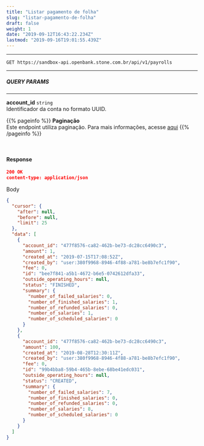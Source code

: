 ```yaml
---
title: "Listar pagamento de folha"
slug: "listar-pagamento-de-folha"
draft: false
weight: 1
date: "2019-09-12T16:43:22.234Z"
lastmod: "2019-09-16T19:01:55.439Z"
---
```

---

```http 
GET https://sandbox-api.openbank.stone.com.br/api/v1/payrolls
```
---

##### **QUERY PARAMS**

---

**account_id**  `string`
<br> Identificador da conta no formato UUID.

{{% pageinfo %}}
**Paginação**
<br>Este endpoint utiliza paginação. Para mais informações, acesse [aqui](/docs/stone-openbank/paginacao)
{{% /pageinfo %}}


<br>

#### **Response**

```JSON
200 OK
content-type: application/json
```
Body
```JSON
{
  "cursor": {
    "after": null,
    "before": null,
    "limit": 25
  },
  "data": [
    {
      "account_id": "477f8576-ca82-462b-be73-dc28cc6490c3",
      "amount": 1,
      "created_at": "2019-07-15T17:08:52Z",
      "created_by": "user:380f9968-8946-4f88-a781-be8b7efc1f90",
      "fee": 0,
      "id": "bee7f841-a5b1-4672-b6e5-0742612dfa33",
      "outside_operating_hours": null,
      "status": "FINISHED",
      "summary": {
        "number_of_failed_salaries": 0,
        "number_of_finished_salaries": 1,
        "number_of_refunded_salaries": 0,
        "number_of_salaries": 1,
        "number_of_scheduled_salaries": 0
      }
    },
    {
      "account_id": "477f8576-ca82-462b-be73-dc28cc6490c3",
      "amount": 100,
      "created_at": "2019-08-28T12:30:11Z",
      "created_by": "user:380f9968-8946-4f88-a781-be8b7efc1f90",
      "fee": 0,
      "id": "99b4bba8-59b4-465b-8ebe-68be41edc031",
      "outside_operating_hours": null,
      "status": "CREATED",
      "summary": {
        "number_of_failed_salaries": 7,
        "number_of_finished_salaries": 0,
        "number_of_refunded_salaries": 0,
        "number_of_salaries": 8,
        "number_of_scheduled_salaries": 0
      }
    }
  ]
}
